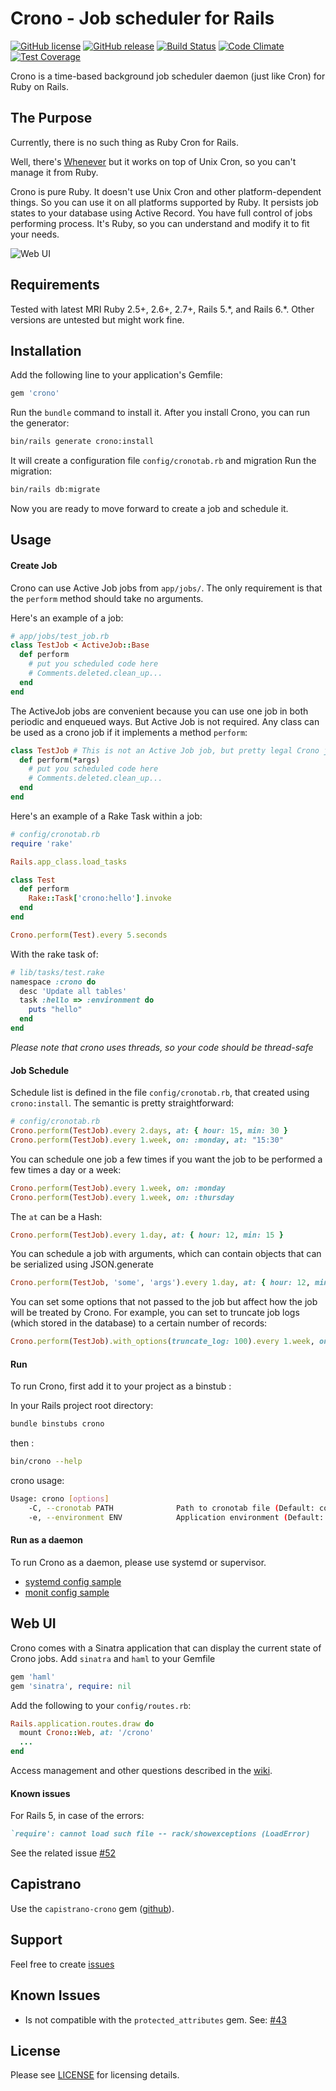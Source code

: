 # Crono - Job scheduler for Rails

[![GitHub license](https://img.shields.io/github/license/jbox-web/crono.svg)](https://github.com/jbox-web/crono/blob/master/LICENSE)
[![GitHub release](https://img.shields.io/github/release/jbox-web/crono.svg)](https://github.com/jbox-web/crono/releases/latest)
[![Build Status](https://travis-ci.com/jbox-web/crono.svg?branch=master)](https://travis-ci.com/jbox-web/crono)
[![Code Climate](https://codeclimate.com/github/jbox-web/crono/badges/gpa.svg)](https://codeclimate.com/github/jbox-web/crono)
[![Test Coverage](https://codeclimate.com/github/jbox-web/crono/badges/coverage.svg)](https://codeclimate.com/github/jbox-web/crono/coverage)

Crono is a time-based background job scheduler daemon (just like Cron) for Ruby on Rails.


## The Purpose

Currently, there is no such thing as Ruby Cron for Rails.

Well, there's [Whenever](https://github.com/javan/whenever) but it works on top of Unix Cron, so you can't manage it from Ruby.

Crono is pure Ruby. It doesn't use Unix Cron and other platform-dependent things. So you can use it on all platforms supported by Ruby.
It persists job states to your database using Active Record. You have full control of jobs performing process.
It's Ruby, so you can understand and modify it to fit your needs.

![Web UI](https://github.com/plashchynski/crono/raw/master/examples/crono_web_ui.png)


## Requirements

Tested with latest MRI Ruby 2.5+, 2.6+, 2.7+, Rails 5.\*, and Rails 6.\*.
Other versions are untested but might work fine.


## Installation

Add the following line to your application's Gemfile:

```ruby
gem 'crono'
```

Run the `bundle` command to install it.
After you install Crono, you can run the generator:

```sh
bin/rails generate crono:install
```

It will create a configuration file `config/cronotab.rb` and migration
Run the migration:

```sh
bin/rails db:migrate
```

Now you are ready to move forward to create a job and schedule it.


## Usage

#### Create Job

Crono can use Active Job jobs from `app/jobs/`. The only requirement is that the `perform` method should take no arguments.

Here's an example of a job:

```ruby
# app/jobs/test_job.rb
class TestJob < ActiveJob::Base
  def perform
    # put you scheduled code here
    # Comments.deleted.clean_up...
  end
end
```

The ActiveJob jobs are convenient because you can use one job in both periodic and enqueued ways. But Active Job is not required. Any class can be used as a crono job if it implements a method `perform`:

```ruby
class TestJob # This is not an Active Job job, but pretty legal Crono job.
  def perform(*args)
    # put you scheduled code here
    # Comments.deleted.clean_up...
  end
end
```

Here's an example of a Rake Task within a job:

```ruby
# config/cronotab.rb
require 'rake'

Rails.app_class.load_tasks

class Test
  def perform
    Rake::Task['crono:hello'].invoke
  end
end

Crono.perform(Test).every 5.seconds
```

With the rake task of:

```ruby
# lib/tasks/test.rake
namespace :crono do
  desc 'Update all tables'
  task :hello => :environment do
    puts "hello"
  end
end
```

_Please note that crono uses threads, so your code should be thread-safe_

#### Job Schedule

Schedule list is defined in the file `config/cronotab.rb`, that created using `crono:install`. The semantic is pretty straightforward:

```ruby
# config/cronotab.rb
Crono.perform(TestJob).every 2.days, at: { hour: 15, min: 30 }
Crono.perform(TestJob).every 1.week, on: :monday, at: "15:30"
```

You can schedule one job a few times if you want the job to be performed a few times a day or a week:

```ruby
Crono.perform(TestJob).every 1.week, on: :monday
Crono.perform(TestJob).every 1.week, on: :thursday
```

The `at` can be a Hash:

```ruby
Crono.perform(TestJob).every 1.day, at: { hour: 12, min: 15 }
```

You can schedule a job with arguments, which can contain objects that can be
serialized using JSON.generate

```ruby
Crono.perform(TestJob, 'some', 'args').every 1.day, at: { hour: 12, min: 15 }
```

You can set some options that not passed to the job but affect how the job will be treated by Crono. For example, you can set to truncate job logs (which stored in the database) to a certain number of records:

```ruby
Crono.perform(TestJob).with_options(truncate_log: 100).every 1.week, on: :monday
```

#### Run

To run Crono, first add it to your project as a binstub :

In your Rails project root directory:

```sh
bundle binstubs crono
```

then :

```sh
bin/crono --help
```

crono usage:

```sh
Usage: crono [options]
    -C, --cronotab PATH              Path to cronotab file (Default: config/cronotab.rb)
    -e, --environment ENV            Application environment (Default: development)
```

#### Run as a daemon

To run Crono as a daemon, please use systemd or supervisor.

* [systemd config sample](https://github.com/jbox-web/crono/blob/master/examples/systemd/crono.service)
* [monit config sample](https://github.com/jbox-web/crono/blob/master/examples/monit/monitrc.conf)

## Web UI

Crono comes with a Sinatra application that can display the current state of Crono jobs.
Add `sinatra` and `haml` to your Gemfile

```ruby
gem 'haml'
gem 'sinatra', require: nil
```

Add the following to your `config/routes.rb`:

```ruby
Rails.application.routes.draw do
  mount Crono::Web, at: '/crono'
  ...
end
```

Access management and other questions described in the [wiki](https://github.com/plashchynski/crono/wiki/Web-UI).

#### Known issues

For Rails 5, in case of the errors:

```ruby
`require': cannot load such file -- rack/showexceptions (LoadError)
```

See the related issue [#52](https://github.com/plashchynski/crono/issues/52)


## Capistrano

Use the `capistrano-crono` gem ([github](https://github.com/plashchynski/capistrano-crono/)).


## Support

Feel free to create [issues](https://github.com/jbox-web/crono/issues)


## Known Issues

* Is not compatible with the `protected_attributes` gem. See: [#43](https://github.com/plashchynski/crono/issues/43)


## License

Please see [LICENSE](https://github.com/jbox-web/crono/blob/master/LICENSE) for licensing details.
